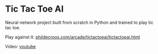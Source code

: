 # Tic Tac Toe AI

Neural network project built from scratch in Python and trained to play tic tac toe.

Play against it: <a href="https://phildecroos.com/arcade/tictactoeai/tictactoeai.html">phildecroos.com/arcade/tictactoeai/tictactoeai.html</a>

Video: <a href="https://youtu.be/XQUWJOi0Juc">youtube</a>
